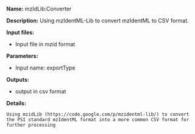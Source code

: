 **Name:** mzIdLib:Converter

**Description:**
Using mzIdentML-Lib to convert mzIdentML to CSV format.

**Input files:**
* Input file in mzid format

**Parameters:**
* Input name: exportType

**Outputs:**
* output in csv format

**Details:**

	Using mzidLib (https://code.google.com/p/mzidentml-lib/) to convert the PSI standard mzIdentML format into a more common CSV format for further processing
    
